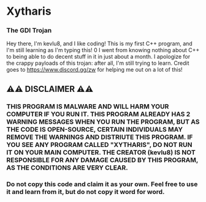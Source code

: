 # Xytharis
### The GDI Trojan

Hey there, I'm kevlu8, and I like coding! This is my first C++ program, and I'm still learning as I'm typing this! 0
I went from knowing nothing about C++ to being able to do decent stuff in it in just about a month.
I apologize for the crappy payloads of this trojan: after all, I'm still trying to learn.
Credit goes to https://www.discord.gg/zw for helping me out on a lot of this!

## **⚠️⚠️ DISCLAIMER ⚠️⚠️**

### THIS PROGRAM IS MALWARE AND **WILL** HARM YOUR COMPUTER IF YOU RUN IT. THIS PROGRAM ALREADY HAS 2 WARNING MESSAGES WHEN YOU RUN THE PROGRAM, BUT AS THE CODE IS OPEN-SOURCE, CERTAIN INDIVIDUALS MAY REMOVE THE WARNINGS AND DISTRIUTE THIS PROGRAM. IF YOU SEE ANY PROGRAM CALLED "XYTHARIS", DO NOT RUN IT ON YOUR MAIN COMPUTER. THE CREATOR (kevlu8) IS NOT RESPONSIBLE FOR ANY DAMAGE CAUSED BY THIS PROGRAM, AS THE CONDITIONS ARE VERY CLEAR.
### Do not copy this code and claim it as your own. Feel free to use it and learn from it, but do not copy it word for word.
